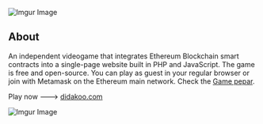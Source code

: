![Imgur Image](http://i.imgur.com/3SqZpCN.jpg)


## About 

An independent videogame that integrates Ethereum Blockchain smart contracts into a single-page website built in PHP and JavaScript. The game is free and open-source. You can play as guest in your regular browser or join with Metamask on the Ethereum main network. Check the [Game pepar](https://medium.com/@didakoo/jungle-game-pepar-afd5fb84f18e).

Play now  ---> [didakoo.com](https://didakoo.com) 


![Imgur Image](http://i.imgur.com/fj8XkoO.jpg)


